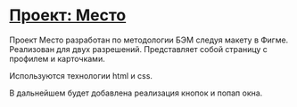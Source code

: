# [Проект: Место](https://nik-f-dev.github.io/mesto-project-bootcamp/ "Ссылка на сайт")

Проект Место разработан по методологии БЭМ следуя макету в Фигме. Реализован для двух разрешений.
Представляет собой страницу с профилем и карточками.

Используются технологии html и css.

В дальнейшем будет добавлена реализация кнопок и попап окна.
